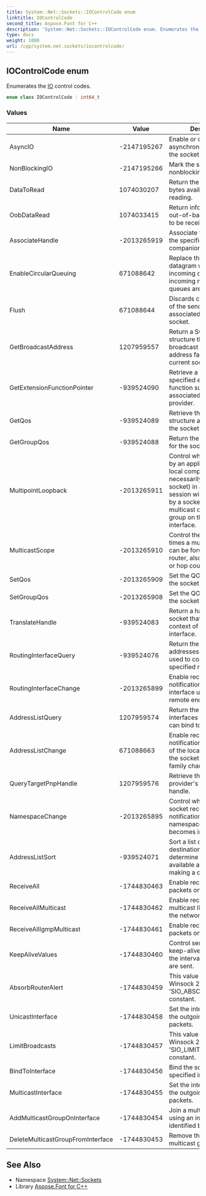 ```yaml
---
title: System::Net::Sockets::IOControlCode enum
linktitle: IOControlCode
second_title: Aspose.Font for C++
description: 'System::Net::Sockets::IOControlCode enum. Enumerates the IO control codes in C++.'
type: docs
weight: 1000
url: /cpp/system.net.sockets/iocontrolcode/
---
```

## IOControlCode enum


Enumerates the [IO](../../system.io/) control codes.

```cpp
enum class IOControlCode : int64_t
```

### Values

| Name | Value | Description |
| --- | --- | --- |
| AsyncIO | -2147195267 | Enable or disable the asynchronous I/O mode of the socket. |
| NonBlockingIO | -2147195266 | Mark the socket as nonblocking. |
| DataToRead | 1074030207 | Return the number of bytes available for reading. |
| OobDataRead | 1074033415 | Return information about out-of-band data waiting to be received. |
| AssociateHandle | -2013265919 | Associate this socket with the specified handle of a companion interface. |
| EnableCircularQueuing | 671088642 | Replace the oldest queued datagram with an incoming one when the incoming message queues are full. |
| Flush | 671088644 | Discards current contents of the sending queue associated with this socket. |
| GetBroadcastAddress | 1207959557 | Return a SOCKADDR structure that contains the broadcast address for the address family of the current socket. |
| GetExtensionFunctionPointer | -939524090 | Retrieve a pointer to the specified extension function supported by the associated service provider. |
| GetQos | -939524089 | Retrieve the QOS structure associated with the socket. |
| GetGroupQos | -939524088 | Return the QOS attributes for the socket group. |
| MultipointLoopback | -2013265911 | Control whether data sent by an application on the local computer (not necessarily by the same socket) in a multicast session will be received by a socket joined to the multicast destination group on the loopback interface. |
| MulticastScope | -2013265910 | Control the number of times a multicast packet can be forwarded by a router, also known as TTL, or hop count. |
| SetQos | -2013265909 | Set the QOS attributes for the socket. |
| SetGroupQos | -2013265908 | Set the QOS attributes for the socket group. |
| TranslateHandle | -939524083 | Return a handle for the socket that is valid in the context of a companion interface. |
| RoutingInterfaceQuery | -939524076 | Return the interface addresses that can be used to connect to the specified remote address. |
| RoutingInterfaceChange | -2013265899 | Enable receiving a notification when the local interface used to access a remote endpoint changes. |
| AddressListQuery | 1207959574 | Return the list of the local interfaces that the socket can bind to. |
| AddressListChange | 671088663 | Enable receiving a notification when the list of the local interfaces for the socket's protocol family changes. |
| QueryTargetPnpHandle | 1207959576 | Retrieve the underlying provider's SOCKET handle. |
| NamespaceChange | -2013265895 | Control whether the socket receives notification when a namespace query becomes invalid. |
| AddressListSort | -939524071 | Sort a list of IPv6 and IPv4 destination addresses to determine the best available address for making a connection. |
| ReceiveAll | -1744830463 | Enable receiving all IPv4 packets on the network. |
| ReceiveAllMulticast | -1744830462 | Enable receiving all multicast IPv4 packets on the network. |
| ReceiveAllIgmpMulticast | -1744830461 | Enable receiving all IGMP packets on the network. |
| KeepAliveValues | -1744830460 | Control sending TCP keep-alive packets and the interval at which they are sent. |
| AbsorbRouterAlert | -1744830459 | This value is equal to the Winsock 2 'SIO_ABSORB_RTRALERT' constant. |
| UnicastInterface | -1744830458 | Set the interface used for the outgoing unicast packets. |
| LimitBroadcasts | -1744830457 | This value is equal to the Winsock 2 'SIO_LIMIT_BROADCASTS' constant. |
| BindToInterface | -1744830456 | Bind the socket to a specified interface index. |
| MulticastInterface | -1744830455 | Set the interface used for the outgoing multicast packets. |
| AddMulticastGroupOnInterface | -1744830454 | Join a multicast group using an interface identified by its index. |
| DeleteMulticastGroupFromInterface | -1744830453 | Remove the socket from a multicast group. |

## See Also

* Namespace [System::Net::Sockets](../)
* Library [Aspose.Font for C++](../../)

